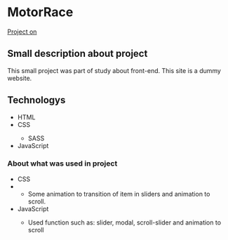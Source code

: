 # MotorRace

<a href = 'https://motor-race.vercel.app/' >Project on</a>

## Small description about project

This small project was part of study about front-end.
This site is a dummy website.

## Technologys

<ul>
   <li>HTML</li>
   <li>CSS</li>
   <ul>
      <li>SASS</li>
   </ul>
   <li>JavaScript</li>
</ul>

### About what was used in project

<ul>
   <li>CSS<li>
   <ul>
      <li>Some animation to transition of item in sliders and animation to scroll.</li>
   </ul>
   <li>JavaScript</li>
   <ul>
      <li>Used function such as: slider, modal, scroll-slider and animation to scroll</li>
   </ul>
</ul>
